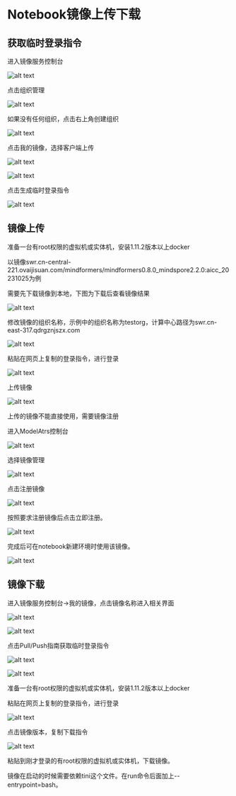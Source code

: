 # Notebook镜像上传下载

## 获取临时登录指令

进入镜像服务控制台

![alt text](picture/image.png)

点击组织管理

![alt text](picture/image-1.png)

如果没有任何组织，点击右上角创建组织

![alt text](picture/image-2.png)

点击我的镜像，选择客户端上传

![alt text](picture/image-3.png)

![alt text](picture/image-4.png)

点击生成临时登录指令

![alt text](picture/image-5.png)

## 镜像上传

准备一台有root权限的虚拟机或实体机，安装1.11.2版本以上docker

以镜像swr.cn-central-221.ovaijisuan.com/mindformers/mindformers0.8.0_mindspore2.2.0:aicc_20231025为例

需要先下载镜像到本地，下图为下载后查看镜像结果

![alt text](picture/image-6.png)

修改镜像的组织名称，示例中的组织名称为testorg，计算中心路径为swr.cn-east-317.qdrgznjszx.com

![alt text](picture/image-7.png)

粘贴在网页上复制的登录指令，进行登录

![alt text](picture/image-8.png)

上传镜像

![alt text](picture/image-9.png)

上传的镜像不能直接使用，需要镜像注册

进入ModelAtrs控制台

![alt text](picture/image-10.png)

选择镜像管理

![alt text](picture/image-11.png)

点击注册镜像

![alt text](picture/image-12.png)

按照要求注册镜像后点击立即注册。

![alt text](picture/image-13.png)

完成后可在notebook新建环境时使用该镜像。

![alt text](picture/image-14.png)

## 镜像下载

进入镜像服务控制台→我的镜像，点击镜像名称进入相关界面

![alt text](picture/image-15.png)

![alt text](picture/image-16.png)

点击Pull/Push指南获取临时登录指令

![alt text](picture/image-17.png)

![alt text](picture/image-18.png)

准备一台有root权限的虚拟机或实体机，安装1.11.2版本以上docker

粘贴在网页上复制的登录指令，进行登录

![alt text](picture/image-19.png)

点击镜像版本，复制下载指令

![alt text](picture/image-20.png)

粘贴到刚才登录的有root权限的虚拟机或实体机，下载镜像。

镜像在启动的时候需要依赖tini这个文件。在run命令后面加上--entrypoint=bash。